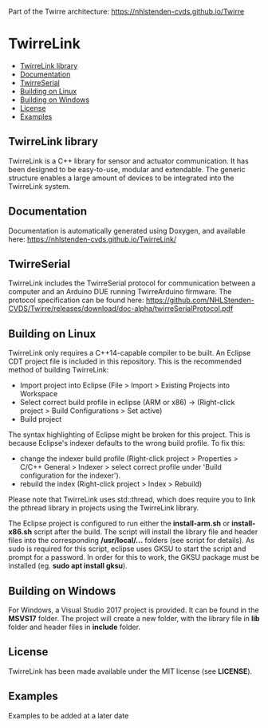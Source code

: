Part of the Twirre architecture: <https://nhlstenden-cvds.github.io/Twirre>

# TwirreLink

* [TwirreLink library](#twirrelink-library)
* [Documentation](#documentation)
* [TwirreSerial](#twirreserial)
* [Building on Linux](#building-on-linux)
* [Building on Windows](#building-on-windows)
* [License](#license)
* [Examples](#examples)


## TwirreLink library
TwirreLink is a C++ library for sensor and actuator communication. It has been designed to be easy-to-use, modular and extendable. The generic structure enables a large amount of devices to be integrated into the TwirreLink system.

## Documentation
Documentation is automatically generated using Doxygen, and available here: <https://nhlstenden-cvds.github.io/TwirreLink/>

## TwirreSerial
TwirreLink includes the TwirreSerial protocol for communication between a computer and an Arduino DUE running TwirreArduino firmware. The protocol specification can be found here: <https://github.com/NHLStenden-CVDS/Twirre/releases/download/doc-alpha/twirreSerialProtocol.pdf>

## Building on Linux
TwirreLink only requires a C++14-capable compiler to be built. An Eclipse CDT project file is included in this repository. This is the recommended method of building TwirreLink:

* Import project into Eclipse (File > Import > Existing Projects into Workspace
* Select correct build profile in eclipse (ARM or x86) -> (Right-click project > Build Configurations > Set active)
* Build project

The syntax highlighting of Eclipse might be broken for this project. This is because Eclipse's indexer defaults to the wrong build profile. To fix this: 
* change the indexer build profile (Right-click project > Properties > C/C++ General > Indexer > select correct profile under 'Build configuration for the indexer').
* rebuild the index (Right-click project > Index > Rebuild)

Please note that TwirreLink uses std::thread, which does require you to link the pthread library in projects using the TwirreLink library.

The Eclipse project is configured to run either the **install-arm.sh** or **install-x86.sh** script after the build. The script will install the library file and header files into the corresponding **/usr/local/...** folders (see script for details). As sudo is required for this script, eclipse uses GKSU to start the script and prompt for a password. In order for this to work, the GKSU package must be installed (eg. **sudo apt install gksu**).

## Building on Windows
For Windows, a Visual Studio 2017 project is provided. It can be found in the **MSVS17** folder. The project will create a new folder, with the library file in **lib** folder and header files in **include** folder.

## License
TwirreLink has been made available under the MIT license (see **LICENSE**).

## Examples
Examples to be added at a later date
